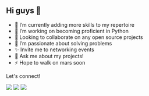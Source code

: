 ## Hi guys 👋

- 🔭 I’m currently adding more skills to my repertoire
- 🌱 I’m working on becoming proficient in Python
- 👯 Looking to collaborate on any open source projects
- 👀 I’m passionate about solving problems
- ✨ Invite me to networking events
- 💬 Ask me about my projects!
- ⚡ Hope to walk on mars soon

Let's connect! 

<kbd><a href= 'https://www.linkedin.com/in/edward-ogbei/' rel="nofollow"><img src= "https://img.shields.io/badge/LinkedIn-0077B5?style=for-the-badge&logo=linkedin&logoColor=white" /></a></kbd>
<kbd><a href="https://medium.com/@ogbeiedward" rel="nofollow"><img src= "https://img.shields.io/badge/Medium-white?style=for-the-badge&logo=medium&logoColor=black" /></a></kbd>
<kbd><a href="mailto:ogbeiedward@gmail.com" rel="nofollow"><img src= "https://img.shields.io/badge/Gmail-white?style=for-the-badge&logo=gmail&logoColor=red" /></a></kbd>
